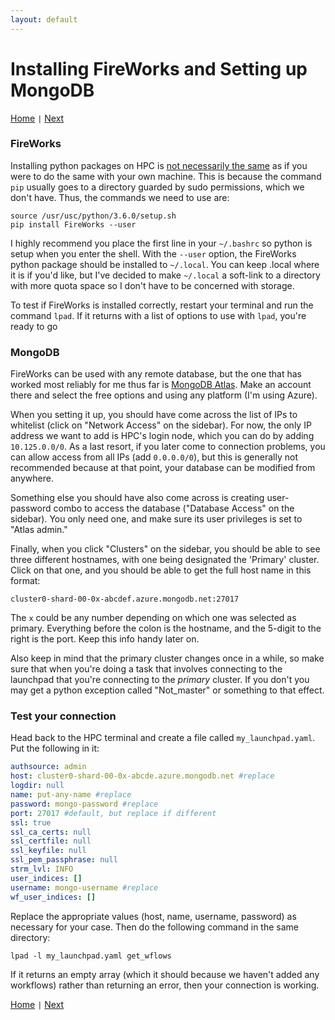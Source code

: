 ```yaml
---
layout: default
---
```


# Installing FireWorks and Setting up MongoDB

[Home](../) <code>&#124;</code> [Next](./FW2-Required-Files.html)

### FireWorks

Installing python packages on HPC is [not necessarily the same](https://hpcc.usc.edu/support/documentation/python/) as if you were to do the same with your own machine. This is because the command `pip` usually goes to a directory guarded by sudo permissions, which we don't have. Thus, the commands we need to use are:

```shell
source /usr/usc/python/3.6.0/setup.sh
pip install FireWorks --user
```

I highly recommend you place the first line in your `~/.bashrc` so python is setup when you enter the shell. With the `--user` option, the FireWorks python package should be installed to `~/.local`. You can keep .local where it is if you'd like, but I've decided to make `~/.local` a soft-link to a directory with more quota space so I don't have to be concerned with storage.

To test if FireWorks is installed correctly, restart your terminal and run the command `lpad`. If it returns with a list of options to use with `lpad`, you're ready to go

### MongoDB

FireWorks can be used with any remote database, but the one that has worked most reliably for me thus far is [MongoDB Atlas](https://www.mongodb.com/cloud/atlas). Make an account there and select the free options and using any platform (I'm using Azure).

When you setting it up, you should have come across the list of IPs to whitelist (click on "Network Access" on the sidebar). For now, the only IP address we want to add is HPC's login node, which you can do by adding `10.125.0.0/0`. As a last resort, if you later come to connection problems, you can allow access from all IPs (add `0.0.0.0/0`), but this is generally not recommended because at that point, your database can be modified from anywhere.

Something else you should have also come across is creating user-password combo to access the database ("Database Access" on the sidebar). You only need one, and make sure its user privileges is set to "Atlas admin."

Finally, when you click "Clusters" on the sidebar, you should be able to see three different hostnames, with one being designated the 'Primary' cluster. Click on that one, and you should be able to get the full host name in this format:

```
cluster0-shard-00-0x-abcdef.azure.mongodb.net:27017
```

The `x` could be any number depending on which one was selected as primary. Everything before the colon is the hostname, and the 5-digit to the right is the port. Keep this info handy later on.

Also keep in mind that the primary cluster changes once in a while, so make sure that when you're doing a task that involves connecting to the launchpad that you're connecting to the _primary_ cluster. If you don't you may get a python exception called "Not_master" or something to that effect.


### Test your connection
Head back to the HPC terminal and create a file called `my_launchpad.yaml`. Put the following in it:

```yaml
authsource: admin
host: cluster0-shard-00-0x-abcde.azure.mongodb.net #replace
logdir: null
name: put-any-name #replace
password: mongo-password #replace
port: 27017 #default, but replace if different
ssl: true
ssl_ca_certs: null
ssl_certfile: null
ssl_keyfile: null
ssl_pem_passphrase: null
strm_lvl: INFO
user_indices: []
username: mongo-username #replace
wf_user_indices: []
```

Replace the appropriate values (host, name, username, password) as necessary for your case. Then do the following command in the same directory:

```shell
lpad -l my_launchpad.yaml get_wflows
```
If it returns an empty array (which it should because we haven't added any workflows) rather than returning an error, then your connection is working.

[Home](../) <code>&#124;</code> [Next](./FW2-Required-Files.html)